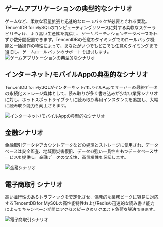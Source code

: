 ## ゲームアプリケーションの典型的なシナリオ
ゲームなど、柔軟な容量拡張と迅速的なロールバックが必要とされる業務。
TencentDB for MySQLのコンピューティングリソースに対する柔軟なスケーラビリティは、より高い生産性を提供し、ゲームパーティションデータベースをわずか数分間配置できます。TencentDBの任意のタイミングでのロールバック機能と一括操作の特性によって、あなたがいつでもどこでも任意のタイミングまで復旧し、ゲームロールバックのサポートを提供します。
![ゲームアプリケーションの典型的なシナリオ](https://main.qcloudimg.com/raw/5b1419e97aeaed38f04e49198f40095a.svg)
## インターネット/モバイルAppの典型的なシナリオ
TencentDB for MySQLがインターネット/モバイルAppでサーバーの最終データの永続化ストレージ媒体として、読み取りが多く書き込みが少ない業界シナリオに対し、ホットスポットライブラリに読み取り専用インスタンスを追加し、大幅に読み取り能力を向上させます。

![インターネット/モバイルAppの典型的なシナリオ](https://main.qcloudimg.com/raw/4946b843563b61d7ddd238b58fef334e.svg)

## 金融シナリオ
金融取引データやアカウントデータなどの処理とストレージに使用され、データベースは安全監査、地域間災害復旧、データの強い一貫性をもつデータベースサービスを提供し、金融データの安全性、高信頼性を保証します。

![金融シナリオ](https://main.qcloudimg.com/raw/0bfcf4b74d5eb54fadbf52d633dcdee1.svg)

## 電子商取引シナリオ
高い並行性のあるトラフィックを安定化させ、偶発的な業務ピークに容易に対応するTencentDB for MySQLの高性能特性およびRedisの迅速的な読み書き能力によってキャンペーン期間にアクセスピークのリクエスト負荷を解決できます。

![電子商取引シナリオ](https://main.qcloudimg.com/raw/72d5ce80cbc3028cf5982bed0bf1427c.svg)

